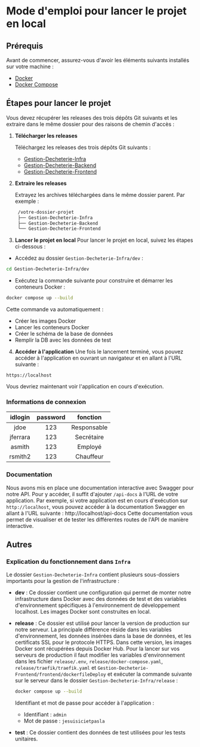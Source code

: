 # Mode d'emploi pour lancer le projet en local

## Prérequis

Avant de commencer, assurez-vous d'avoir les éléments suivants installés sur votre machine :
- [Docker](https://www.docker.com/)
- [Docker Compose](https://docs.docker.com/compose/)

## Étapes pour lancer le projet

Vous devez récupérer les releases des trois dépôts Git suivants et les extraire dans le même dossier pour des raisons de chemin d'accès :

1. **Télécharger les releases**

   Téléchargez les releases des trois dépôts Git suivants :

   - [Gestion-Decheterie-Infra](https://github.com/PDG-GR9-Gestion-Decheterie/Gestion-Decheterie-Infra/releases)
   - [Gestion-Decheterie-Backend](https://github.com/PDG-GR9-Gestion-Decheterie/Gestion-Decheterie-Backend/releases)
   - [Gestion-Decheterie-Frontend](https://github.com/PDG-GR9-Gestion-Decheterie/Gestion-Decheterie-Frontend/releases)

2. **Extraire les releases**

   Extrayez les archives téléchargées dans le même dossier parent. Par exemple :

   ```bash
    /votre-dossier-projet
    ├── Gestion-Decheterie-Infra
    ├── Gestion-Decheterie-Backend
    └── Gestion-Decheterie-Frontend
   ```
3. **Lancer le projet en local**
Pour lancer le projet en local, suivez les étapes ci-dessous :
- Accédez au dossier `Gestion-Decheterie-Infra/dev` :
```bash
cd Gestion-Decheterie-Infra/dev
```
- Exécutez la commande suivante pour construire et démarrer les conteneurs Docker :
```bash
docker compose up --build
```
Cette commande va automatiquement :
- Créer les images Docker
- Lancer les conteneurs Docker
- Créer le schéma de la base de données
- Remplir la DB avec les données de test

4. **Accéder à l'application**
Une fois le lancement terminé, vous pouvez accéder à l'application en ouvrant un navigateur et en allant à l'URL suivante :
```
https://localhost
```
Vous devriez maintenant voir l'application en cours d'exécution.

### Informations de connexion
| idlogin | password | fonction |
|:---------:|:----------:|:----------:|
|   jdoe      |     123     |   Responsable       |
|    jferrara     |   123       |    Secrétaire      |
|   asmith      |     123     |      Employé    |
|   rsmith2      |     123     |      Chauffeur    |

### Documentation
Nous avons mis en place une documentation interactive avec Swagger pour notre API. Pour y accéder, il suffit d'ajouter `/api-docs` à l'URL de votre application. Par exemple, si votre application est en cours d'exécution sur `http://localhost`, vous pouvez accéder à la documentation Swagger en allant à l'URL suivante :
http://localhost/api-docs
Cette documentation vous permet de visualiser et de tester les différentes routes de l'API de manière interactive.

## Autres
### Explication du fonctionnement dans `Infra`

Le dossier `Gestion-Decheterie-Infra` contient plusieurs sous-dossiers importants pour la gestion de l'infrastructure :

- **dev** : Ce dossier contient une configuration qui permet de monter notre infrastructure dans Docker avec des données de test et des variables d'environnement spécifiques à l'environnement de développement localhost. Les images Docker sont construites en local.

- **release** : Ce dossier est utilisé pour lancer la version de production sur notre serveur. La principale différence réside dans les variables d'environnement, les données insérées dans la base de données, et les certificats SSL pour le protocole HTTPS. Dans cette version, les images Docker sont récupérées depuis Docker Hub. Pour la lancer sur vos serveurs de production il faut modifier les variables d'environnement dans les fichier `release/.env`, `release/docker-compose.yaml`, `release/traefik/traefik.yaml` et `Gestion-Decheterie-Frontend/frontend/dockerfileDeploy` et exécuter la commande suivante sur le serveur  dans le dossier `Gestion-Decheterie-Infra/release` :
   ```bash
   docker compose up --build
   ```
   Identifiant et mot de passe pour accéder à l'application :
   - Identifiant : `admin`
   - Mot de passe : `jesuisicietpasla`

- **test** : Ce dossier contient des données de test utilisées pour les tests unitaires.

